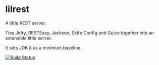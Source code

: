 lilrest
=======

A little REST server.

Ties Jetty, RESTEasy, Jackson, Skife Config and Guice together into an extensible little server.

It sets JDK 8 as a minimum baseline.

[![Build Status](https://travis-ci.org/benhardy/lilrest.svg?branch=master)](https://travis-ci.org/benhardy/lilrest)
